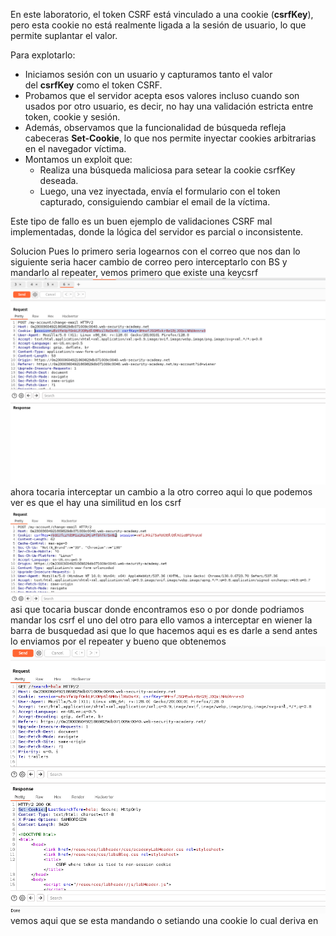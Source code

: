 En este laboratorio, el token CSRF está vinculado a una cookie (**csrfKey**), pero esta cookie no está realmente ligada a la sesión de usuario, lo que permite suplantar el valor.

Para explotarlo:

- Iniciamos sesión con un usuario y capturamos tanto el valor del **csrfKey** como el token CSRF.
- Probamos que el servidor acepta esos valores incluso cuando son usados por otro usuario, es decir, no hay una validación estricta entre token, cookie y sesión.
- Además, observamos que la funcionalidad de búsqueda refleja cabeceras **Set-Cookie**, lo que nos permite inyectar cookies arbitrarias en el navegador víctima.
- Montamos un exploit que:
    - Realiza una búsqueda maliciosa para setear la cookie csrfKey deseada.
    - Luego, una vez inyectada, envía el formulario con el token capturado, consiguiendo cambiar el email de la víctima.

Este tipo de fallo es un buen ejemplo de validaciones CSRF mal implementadas, donde la lógica del servidor es parcial o inconsistente.

Solucion
Pues lo primero seria logearnos con el correo que nos dan lo siguiente seria hacer cambio de correo pero interceptarlo con BS y mandarlo al repeater, vemos primero que existe una keycsrf
![Pasted_image_20250723195200.png](/Imagenes/Pasted_image_20250723195200.png)
ahora tocaria interceptar un cambio a la otro correo aqui lo que podemos ver es que el hay una similitud en los csrf
![Pasted_image_20250723200035.png](/Imagenes/Pasted_image_20250723200035.png)
asi que tocaria buscar donde encontramos eso o por donde podriamos mandar los csrf el uno del otro para ello vamos a interceptar en wiener la barra de busquedad
asi que lo que hacemos aqui es es darle a send antes lo enviamos por el repeater y bueno que obtenemos
![Pasted_image_20250723200431.png](/Imagenes/Pasted_image_20250723200431.png)
vemos aqui que se esta mandando o setiando una cookie lo cual deriva en 